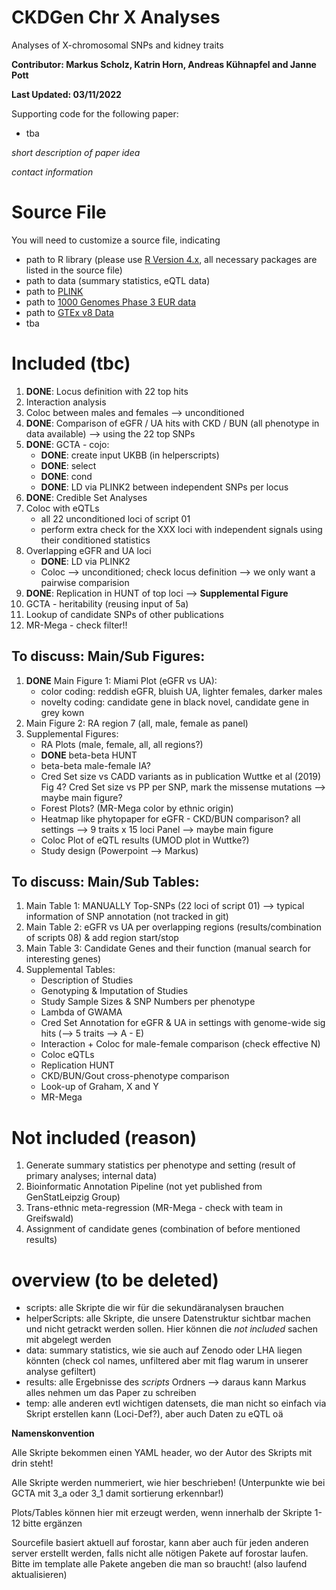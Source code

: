 # CKDGen Chr X Analyses

Analyses of X-chromosomal SNPs and kidney traits

**Contributor: Markus Scholz, Katrin Horn, Andreas Kühnapfel and Janne Pott**

**Last Updated: 03/11/2022**

Supporting code for the following paper:

* tba

*short description of paper idea*

*contact information*

# Source File

You will need to customize a source file, indicating

* path to R library (please use [R Version 4.x](https://cran.r-project.org/), all necessary packages are listed in the source file)
* path to data (summary statistics, eQTL data)
* path to [PLINK](https://www.cog-genomics.org/plink/2.0/)
* path to [1000 Genomes Phase 3 EUR data](https://www.internationalgenome.org/data-portal/data-collection/phase-3)
* path to [GTEx v8 Data](https://gtexportal.org/home/protectedDataAccess)
* tba

# Included (tbc)

1) **DONE**: Locus definition with 22 top hits 
2) Interaction analysis 
3) Coloc between males and females --> unconditioned 
4) **DONE**: Comparison of eGFR / UA hits with CKD / BUN (all phenotype in data available) --> using the 22 top SNPs
5) **DONE**: GCTA - cojo:
    * **DONE**: create input UKBB (in helperscripts)
    * **DONE**: select
    * **DONE**: cond
    * **DONE**: LD via PLINK2 between independent SNPs per locus
6) **DONE**: Credible Set Analyses
7) Coloc with eQTLs
    * all 22 unconditioned loci of script 01
    * perform  extra check for the XXX loci with independent signals using their conditioned statistics
8) Overlapping eGFR and UA loci
    * **DONE**: LD via PLINK2
    * Coloc --> unconditioned; check locus definition --> we only want a pairwise comparision
9) **DONE**: Replication in HUNT of top loci --> **Supplemental Figure**
10) GCTA - heritability (reusing input of 5a)
11) Lookup of candidate SNPs of other publications
12) MR-Mega - check filter!!

## To discuss: Main/Sub Figures:

1) **DONE** Main Figure 1: Miami Plot (eGFR vs UA):
      * color coding: reddish eGFR, bluish UA, lighter females, darker males
      * novelty coding: candidate gene in black novel, candidate gene in grey kown
2) Main Figure 2: RA region 7 (all, male, female as panel)
3) Supplemental Figures:
      * RA Plots (male, female, all, all regions?)
      * **DONE** beta-beta HUNT
      * beta-beta male-female IA?
      * Cred Set size vs CADD variants as in publication Wuttke et al (2019) Fig 4? Cred Set size vs PP per SNP, mark the missense mutations --> maybe main figure?
      * Forest Plots? (MR-Mega color by ethnic origin)
      * Heatmap like phytopaper for eGFR - CKD/BUN comparison? all settings --> 9 traits x 15 loci Panel --> maybe main figure
      * Coloc Plot of eQTL results (UMOD plot in Wuttke?) 
      * Study design (Powerpoint --> Markus)

## To discuss: Main/Sub Tables:

1) Main Table 1: MANUALLY Top-SNPs (22 loci of script 01) --> typical information of SNP annotation (not tracked in git)
2) Main Table 2: eGFR vs UA per overlapping regions (results/combination of scripts 08) & add region start/stop
3) Main Table 3: Candidate Genes and their function (manual search for interesting genes)
4) Supplemental Tables:
      * Description of Studies
      * Genotyping & Imputation of Studies
      * Study Sample Sizes & SNP Numbers per phenotype
      * Lambda of GWAMA
      * Cred Set Annotation for eGFR & UA in settings with genome-wide sig hits (--> 5 traits --> A - E)
      * Interaction + Coloc for male-female comparison (check effective N)
      * Coloc eQTLs
      * Replication HUNT
      * CKD/BUN/Gout cross-phenotype comparison
      * Look-up of Graham, X and Y
      * MR-Mega


# Not included (reason)

1) Generate summary statistics per phenotype and setting (result of primary analyses; internal data)
2) Bioinformatic Annotation Pipeline (not yet published from GenStatLeipzig Group) 
3) Trans-ethnic meta-regression (MR-Mega - check with team in Greifswald)
4) Assignment of candidate genes (combination of before mentioned results)

# overview (to be deleted)

* scripts: alle Skripte die wir für die sekundäranalysen brauchen
* helperScripts: alle Skripte, die unsere Datenstruktur sichtbar machen und nicht getrackt werden sollen. Hier können die *not included* sachen mit abgelegt werden
* data: summary statistics, wie sie auch auf Zenodo oder LHA liegen könnten (check col names, unfiltered aber mit flag warum in unserer analyse gefiltert)
* results: alle Ergebnisse des *scripts* Ordners --> daraus kann Markus alles nehmen um das Paper zu schreiben
* temp: alle anderen evtl wichtigen datensets, die man nicht so einfach via Skript erstellen kann (Loci-Def?), aber auch Daten zu eQTL oä

**Namenskonvention**

Alle Skripte bekommen einen YAML header, wo der Autor des Skripts mit drin steht!

Alle Skripte werden nummeriert, wie hier beschrieben! (Unterpunkte wie bei GCTA mit 3_a oder 3_1 damit sortierung erkennbar!)

Plots/Tables können hier mit erzeugt werden, wenn innerhalb der Skripte 1-12 bitte ergänzen

Sourcefile basiert aktuell auf forostar, kann aber auch für jeden anderen server erstellt werden, falls nicht alle nötigen Pakete auf forostar laufen. Bitte im template alle Pakete angeben die man so braucht! (also laufend aktualisieren)

